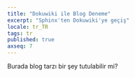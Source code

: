 ```yaml
---
title: "Dokuwiki ile Blog Deneme"
excerpt: "Sphinx'ten Dokuwiki'ye geçiş"
locale: tr_TR
tags: tr
published: true
axseq: 7
---
```


Burada blog tarzı bir şey tutulabilir mi?
